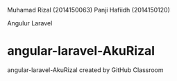 Muhamad Rizal (2014150063)
Panji Hafiidh (2014150120)

Angulur Laravel


# angular-laravel-AkuRizal
angular-laravel-AkuRizal created by GitHub Classroom
